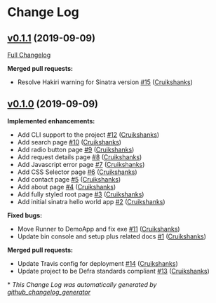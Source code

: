 # Change Log

## [v0.1.1](https://github.com/DEFRA/quke-demo-app/tree/v0.1.1) (2019-09-09)
[Full Changelog](https://github.com/DEFRA/quke-demo-app/compare/v0.1.0...v0.1.1)

**Merged pull requests:**

- Resolve Hakiri warning for Sinatra version [\#15](https://github.com/DEFRA/quke-demo-app/pull/15) ([Cruikshanks](https://github.com/Cruikshanks))

## [v0.1.0](https://github.com/DEFRA/quke-demo-app/tree/v0.1.0) (2019-09-09)
**Implemented enhancements:**

- Add CLI support to the project [\#12](https://github.com/DEFRA/quke-demo-app/pull/12) ([Cruikshanks](https://github.com/Cruikshanks))
- Add search page [\#10](https://github.com/DEFRA/quke-demo-app/pull/10) ([Cruikshanks](https://github.com/Cruikshanks))
- Add radio button page [\#9](https://github.com/DEFRA/quke-demo-app/pull/9) ([Cruikshanks](https://github.com/Cruikshanks))
- Add request details page [\#8](https://github.com/DEFRA/quke-demo-app/pull/8) ([Cruikshanks](https://github.com/Cruikshanks))
- Add Javascript error page [\#7](https://github.com/DEFRA/quke-demo-app/pull/7) ([Cruikshanks](https://github.com/Cruikshanks))
- Add CSS Selector page [\#6](https://github.com/DEFRA/quke-demo-app/pull/6) ([Cruikshanks](https://github.com/Cruikshanks))
- Add contact page [\#5](https://github.com/DEFRA/quke-demo-app/pull/5) ([Cruikshanks](https://github.com/Cruikshanks))
- Add about page [\#4](https://github.com/DEFRA/quke-demo-app/pull/4) ([Cruikshanks](https://github.com/Cruikshanks))
- Add fully styled root page [\#3](https://github.com/DEFRA/quke-demo-app/pull/3) ([Cruikshanks](https://github.com/Cruikshanks))
- Add initial sinatra hello world app [\#2](https://github.com/DEFRA/quke-demo-app/pull/2) ([Cruikshanks](https://github.com/Cruikshanks))

**Fixed bugs:**

- Move Runner to DemoApp and fix exe [\#11](https://github.com/DEFRA/quke-demo-app/pull/11) ([Cruikshanks](https://github.com/Cruikshanks))
- Update bin console and setup plus related docs [\#1](https://github.com/DEFRA/quke-demo-app/pull/1) ([Cruikshanks](https://github.com/Cruikshanks))

**Merged pull requests:**

- Update Travis config for deployment [\#14](https://github.com/DEFRA/quke-demo-app/pull/14) ([Cruikshanks](https://github.com/Cruikshanks))
- Update project to be Defra standards compliant [\#13](https://github.com/DEFRA/quke-demo-app/pull/13) ([Cruikshanks](https://github.com/Cruikshanks))



\* *This Change Log was automatically generated by [github_changelog_generator](https://github.com/skywinder/Github-Changelog-Generator)*